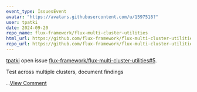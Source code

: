 ```yaml
---
event_type: IssuesEvent
avatar: "https://avatars.githubusercontent.com/u/1597518?"
user: tpatki
date: 2024-09-20
repo_name: flux-framework/flux-multi-cluster-utilities
html_url: https://github.com/flux-framework/flux-multi-cluster-utilities/issues/5
repo_url: https://github.com/flux-framework/flux-multi-cluster-utilities
---
```


<a href='https://github.com/tpatki' target='_blank'>tpatki</a> open issue <a href='https://github.com/flux-framework/flux-multi-cluster-utilities/issues/5' target='_blank'>flux-framework/flux-multi-cluster-utilities#5</a>.

<p>Test across multiple clusters, document findings</p><small>...</small><a href='https://github.com/flux-framework/flux-multi-cluster-utilities/issues/5' target='_blank'>View Comment</a>